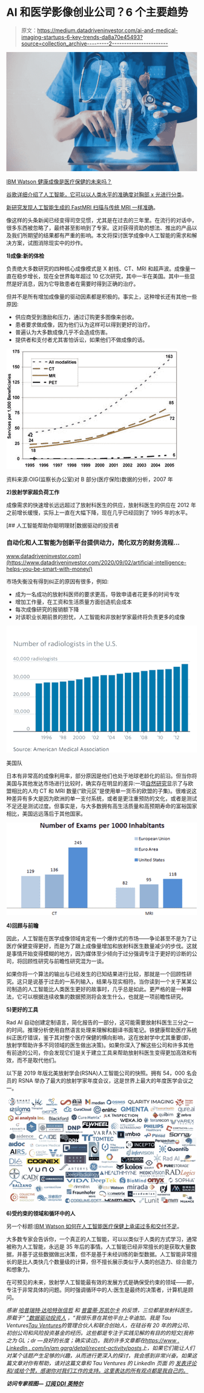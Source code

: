 # AI 和医学影像创业公司？6 个主要趋势

> 原文：<https://medium.datadriveninvestor.com/ai-and-medical-imaging-startups-6-key-trends-da8a70e45493?source=collection_archive---------2----------------------->

![](img/0c93cf37d5d364c1a6a6bde5710f12fd.png)

[IBM Watson 健康成像是医疗保健的未来吗？](https://www.nanalyze.com/2018/06/ibm-watson-health-imaging-healthcare/)

[谷歌详细介绍了人工智能，它可以以人类水平的准确度对胸部 x 光进行分类](https://venturebeat.com/2019/12/03/google-details-ai-that-classifies-chest-x-rays-with-human-level-accuracy/)。

[新研究发现人工智能生成的 FastMRI 扫描与传统 MRI 一样准确](https://nyulangone.org/news/new-research-finds-fastmri-scans-generated-artificial-intelligence-are-accurate-traditional-mri)。

像这样的头条新闻已经变得司空见惯，尤其是在过去的三年里。在流行的对话中，很多东西被忽略了，最终甚至影响到了专家。这对获得资助的想法、推出的产品以及我们所期望的结果都有严重的影响。本文将探讨医学成像中人工智能的需求和解决方案，试图消除现实中的炒作。

**1)成像:新的体检**

负责绝大多数研究的四种核心成像模式是 X 射线、CT、MRI 和超声波。成像量一直在稳步增长，现在全世界每年超过 10 亿次研究，其中一半在美国。其中一些显然是好消息，因为它导致患者在需要时得到正确的治疗。

但并不是所有增加成像量的驱动因素都是积极的。事实上，这种增长还有其他一些原因:

*   供应商受到激励和压力，通过订购更多图像来创收。
*   患者要求做成像，因为他们认为这样可以得到更好的治疗。
*   普遍认为大多数成像几乎不会造成伤害。
*   提供者和支付者尤其害怕诉讼，如果他们不做成像的话。

![](img/0ae6552f1a0828db3ee93141cd4dd87e.png)

资料来源:OIG(监察长办公室)对 B 部分(医疗保险)数据的分析，2007 年

**2)放射学家超负荷工作**

成像需求的快速增长远远超过了放射科医生的供应，放射科医生的供应在 2012 年之前增长缓慢，实际上一直在大幅下降，现在几乎已经回到了 1995 年的水平。

[](https://www.datadriveninvestor.com/2020/09/02/artificial-intelligence-helps-you-be-smart-with-money/) [## 人工智能帮助你聪明理财|数据驱动的投资者

### 自动化和人工智能为创新平台提供动力，简化双方的财务流程…

www.datadriveninvestor.com](https://www.datadriveninvestor.com/2020/09/02/artificial-intelligence-helps-you-be-smart-with-money/) 

市场失衡没有得到纠正的原因有很多，例如:

*   成为一名成功的放射科医师的要求更高，导致申请者花更多的时间专攻
*   增加工作量，在工资和生活质量方面创造机会成本
*   每次成像研究的报销额下降
*   对该职业长期前景的担忧，人工智能和非放射学家最终将负责更多的成像

![](img/b2bd5f4b9ed141a9be072b19feef8037.png)

美国队

日本有非常高的成像利用率，部分原因是他们也处于地球老龄化的前沿。但当你将美国与其他发达市场进行比较时，确实存在明显的差异:一项[自然研究](https://www.nature.com/articles/s41746-019-0142-9)显示了与欧盟相比的人均 CT 和 MRI 数量(“欧元区”是使用单一货币的欧盟的子集)。很难说这种差异有多大是因为欧洲的单一支付系统，或者是更注重预防的文化，或者是测试不足还是测试过度。但事实是，与大多数拥有高生活质量和高预期寿命的富裕国家相比，美国远远落后于其他国家。

![](img/bd2f975f76a36b30bda762d981b5c7bb.png)

**4)回顾与前瞻**

因此，人工智能在医学成像领域肯定有一个爆炸式的市场——争论甚至不是为了让医疗保健变得更好，而是为了跟上成像量增加和放射科医生数量减少的步伐。这就是事情开始变得模糊的地方，因为媒体至少倾向于过分强调专注于更好的诊断的公司，将回顾性研究与前瞻性研究混为一谈。

如果你将一个算法的输出与已经发生的已知结果进行比较，那就是一个回顾性研究。这只是说基于过去的一系列输入，结果与现实相符。当你读到一个关于某某公司制造的人工智能比人类医生更好的故事时，几乎总是如此。更严格的是一种算法，它可以根据连续收集的数据预测将会发生什么，也就是一项前瞻性研究。

**5)更好的工具**

Rad AI 自动创建定制语言，简化报告的一部分，这可能需要放射科医生三分之一的时间。推理分析使用自然语言处理来理解和翻译书面笔记。铁健康帮助医疗系统纠正医疗错误，鉴于其对整个医疗保健的横向影响，这在放射学中尤其重要(即，放射学帮助许多不同领域的医生做出决策)。如果你深入了解这些公司和许多其他有前途的公司，你会发现它们是关于建立工具来帮助放射科医生变得更加高效和有效，而不是取代他们。

以下是 2019 年版北美放射学会(RSNA)人工智能公司的快照。拥有 54，000 名会员的 RSNA 举办了最大的放射学家年度会议，这是世界上最大的年度医学会议之一。

![](img/237a5f9d1d217841bc4ef5773bf40752.png)

**6)受约束的领域和循环中的人**

另一个标题:[IBM Watson 如何在人工智能医疗保健上承诺过多和交付不足](https://spectrum.ieee.org/biomedical/diagnostics/how-ibm-watson-overpromised-and-underdelivered-on-ai-health-care)。

大多数专家会告诉你，一个真正的人工智能，可以以类似于人类的方式学习，通常被称为人工智能，永远是 35 年后的事情。人工智能已经非常擅长的是获取大量数据，并基于这些数据做出决策，但不是基于未经训练的新型数据。人工智能非常擅长的是比人类快几个数量级的计算，但不擅长展示类似于人类的创造力、综合能力和想象力。

在可预见的未来，放射学人工智能最有效的发展方式是确保受约束的领域——即，专注于非常具体的问题。同时强调循环中的人:医生是最终的决策者，计算机是顾问。

*感谢* [*哈普瑞特·达哈特*](https://www.linkedin.com/in/harpreet-dhatt-md-0a980b90/)*[*张信哲*](https://www.linkedin.com/in/jechang/) *和* [*普雷蒂·苏凯尔卡*](https://www.linkedin.com/in/preeti-sukerkar-m-d-ph-d-763794b/) *的反馈，三位都是放射科医生。原载于“* [*”数据驱动投资人*](https://www.datadriveninvestor.com/2020/08/30/ai-and-medical-imaging-startups-6-key-trends) *，“我很乐意在其他平台上辛迪加。我是 Tau Ventures*[*Tau Ventures*](https://www.linkedin.com/pulse/announcing-tau-ventures-amit-garg/)*的管理合伙人和联合创始人，在硅谷有 20 年的跨公司、初创公司和风险投资基金的经历。这些都是专注于实践见解的有目的的短文(我称之为 GL；dr —良好的长度；确实读过)。我的许多文章都在*[*https://www . LinkedIn . com/in/am garg/detail/recent-activity/posts*](https://www.linkedin.com/in/amgarg/detail/recent-activity/posts/)*上，如果它们能让人们对某个话题产生足够的兴趣，从而进行更深入的探讨，我会感到非常兴奋。如果这篇文章对你有帮助，请对这篇文章和 Tau Ventures 的 LinkedIn 页面* *的* [*发表评论和/或给个赞，感谢你对我们工作的支持。这里表达的所有观点都是我自己的。*](https://www.linkedin.com/company/tauventures)*

***访问专家视图—** [**订阅 DDI 英特尔**](https://datadriveninvestor.com/ddi-intel)*